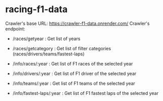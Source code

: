 ﻿# racing-f1-data

Crawler's base URL: https://crawler-f1-data.onrender.com/
Crawler's endpoint:
+ /races/getyear            : Get list of years
+ /races/getcategory        : Get list of filter categories (races/drivers/teams/fastest-laps)
 
+ /info/races/:year         : Get list of F1 races of the selected year
+ /info/drivers/:year       : Get list of F1 driver of the selected year
+ /info/teams/:year         : Get list of F1 teams of the selected year
+ /info/fastest-laps/:year  : Get list of F1 fastest laps of the selected year
